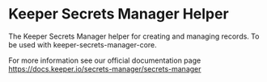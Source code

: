 # Keeper Secrets Manager Helper

The Keeper Secrets Manager helper for creating and managing records. To be used with keeper-secrets-manager-core.

For more information see our official documentation page https://docs.keeper.io/secrets-manager/secrets-manager
